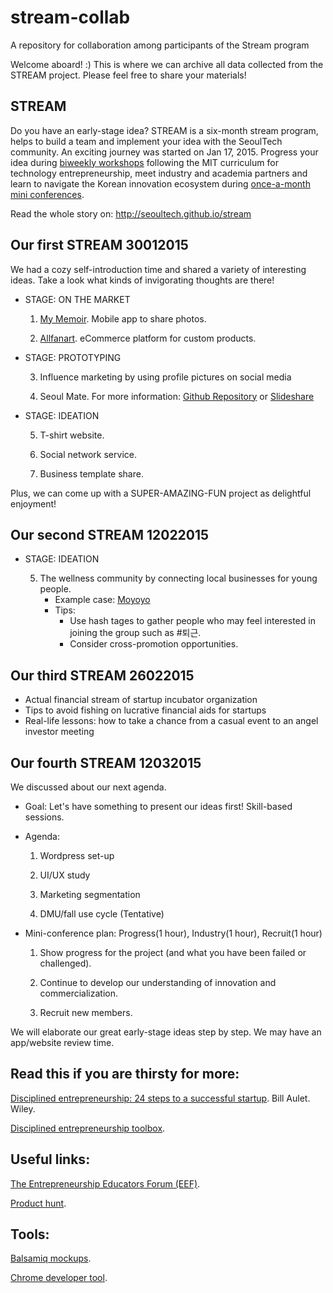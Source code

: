 # stream-collab
A repository for collaboration among participants of the Stream program


Welcome aboard! :)
This is where we can archive all data collected from the STREAM project. Please feel free to share your materials!


STREAM
------------------
Do you have an early-stage idea? STREAM is a six-month stream program, helps to build a team and implement your idea with the SeoulTech community.
An exciting journey was started on Jan 17, 2015. Progress your idea during <a href="http://seoultech.github.io/stream/workshops.html">biweekly workshops</a> following the MIT curriculum for technology entrepreneurship, meet industry and academia partners and learn to navigate the Korean innovation ecosystem during <a href="http://seoultech.github.io/stream/lectures.html">once-a-month mini conferences</a>.

Read the whole story on: http://seoultech.github.io/stream


Our first STREAM 30012015
------------------
We had a cozy self-introduction time and shared a variety of interesting ideas. Take a look what kinds of invigorating thoughts are there!


- STAGE: ON THE MARKET

   1) <a href="https://www.yourmemoir.com">My Memoir</a>. Mobile app to share photos.

   2) <a href="www.allfanart.com">Allfanart</a>. eCommerce platform for custom products.


- STAGE: PROTOTYPING
 
   3) Influence marketing by using profile pictures on social media

   4) Seoul Mate. For more information: <a href="https://github.com/SeoulMate/stream">Github Repository</a> or <a href="http://www.slideshare.net/HassanAbid1/seoul-mate-at-stream">Slideshare</a> 


- STAGE: IDEATION

   5) T-shirt website.

   6) Social network service.

   7) Business template share.

Plus, we can come up with a SUPER-AMAZING-FUN project as delightful enjoyment!


Our second STREAM 12022015
------------------

- STAGE: IDEATION

   5) The wellness community by connecting local businesses for young people.
      * Example case: <a href="www.mo-yoyo.com">Moyoyo</a>
      * Tips: 
        - Use hash tages to gather people who may feel interested in joining the group such as #퇴근.
        - Consider cross-promotion opportunities.


Our third STREAM 26022015
------------------

- Actual financial stream of startup incubator organization
- Tips to avoid fishing on lucrative financial aids for startups
- Real-life lessons: how to take a chance from a casual event to an angel investor meeting


Our fourth STREAM 12032015
------------------

We discussed about our next agenda.

- Goal: Let's have something to present our ideas first! Skill-based sessions.

- Agenda:

   1) Wordpress set-up

   2) UI/UX study

   3) Marketing segmentation
   
   4) DMU/fall use cycle (Tentative)

- Mini-conference plan: Progress(1 hour), Industry(1 hour), Recruit(1 hour)

   1) Show progress for the project (and what you have been failed or challenged).
   
   2) Continue to develop our understanding of innovation and commercialization.

   3) Recruit new members.
   
   
We will elaborate our great early-stage ideas step by step.
We may have an app/website review time.


Read this if you are thirsty for more:
------------------
<a href="http://disciplinedentrepreneurship.com">Disciplined entrepreneurship: 24 steps to a successful startup</a>. Bill Aulet. Wiley.

<a href="http://detoolbox.com">Disciplined entrepreneurship toolbox</a>.

Useful links:
------------------
<a href="eef.io">The Entrepreneurship Educators Forum (EEF)</a>.

<a href="http://www.producthunt.com">Product hunt</a>.

Tools:
------------------
<a href="http://balsamiq.com/products/mockups/">Balsamiq mockups</a>.

<a href="https://developer.chrome.com/devtools">Chrome developer tool</a>.
